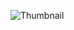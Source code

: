 ![Thumbnail](https://user-images.githubusercontent.com/48504392/146389127-033a17c9-9261-4d2f-a0f2-da67e1171ef9.png)
